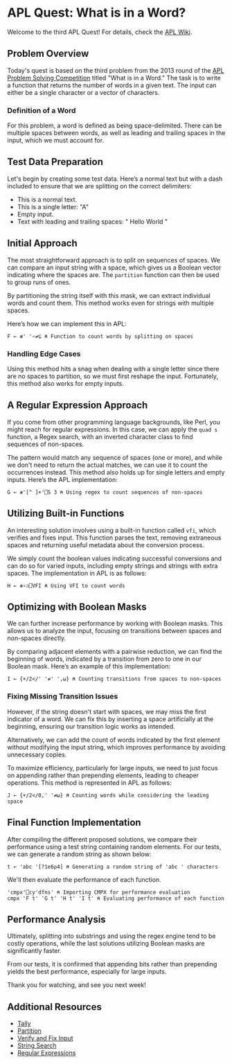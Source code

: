 
# APL Quest: What is in a Word?

Welcome to the third APL Quest! For details, check the [APL Wiki](https://aplwiki.com).

## Problem Overview

Today's quest is based on the third problem from the 2013 round of the [APL Problem Solving Competition](https://problems.tryapl.org/psets/2013.html?goto=P3_What_Is_In_a_Word) titled "What is in a Word." The task is to write a function that returns the number of words in a given text. The input can either be a single character or a vector of characters.

### Definition of a Word

For this problem, a word is defined as being space-delimited. There can be multiple spaces between words, as well as leading and trailing spaces in the input, which we must account for.

## Test Data Preparation

Let's begin by creating some test data. Here’s a normal text but with a dash included to ensure that we are splitting on the correct delimiters:

- This is a normal text.
- This is a single letter: "A"
- Empty input.
- Text with leading and trailing spaces: "   Hello   World   "

## Initial Approach

The most straightforward approach is to split on sequences of spaces. We can compare an input string with a space, which gives us a Boolean vector indicating where the spaces are. The `partition` function can then be used to group runs of ones.

By partitioning the string itself with this mask, we can extract individual words and count them. This method works even for strings with multiple spaces.

Here’s how we can implement this in APL:

```apl
F ← ≢' '∘≠⊆ ⍝ Function to count words by splitting on spaces
```

### Handling Edge Cases

Using this method hits a snag when dealing with a single letter since there are no spaces to partition, so we must first reshape the input. Fortunately, this method also works for empty inputs.

## A Regular Expression Approach

If you come from other programming language backgrounds, like Perl, you might reach for regular expressions. In this case, we can apply the `quad s` function, a Regex search, with an inverted character class to find sequences of non-spaces.

The pattern would match any sequence of spaces (one or more), and while we don't need to return the actual matches, we can use it to count the occurrences instead. This method also holds up for single letters and empty inputs. Here’s the APL implementation:

```apl
G ← ≢'[^ ]+'⎕S 3 ⍝ Using regex to count sequences of non-spaces
```

## Utilizing Built-in Functions

An interesting solution involves using a built-in function called `vfi`, which verifies and fixes input. This function parses the text, removing extraneous spaces and returning useful metadata about the conversion process.

We simply count the boolean values indicating successful conversions and can do so for varied inputs, including empty strings and strings with extra spaces. The implementation in APL is as follows:

```apl
H ← ≢∘⊃⎕VFI ⍝ Using VFI to count words
```

## Optimizing with Boolean Masks

We can further increase performance by working with Boolean masks. This allows us to analyze the input, focusing on transitions between spaces and non-spaces directly.

By comparing adjacent elements with a pairwise reduction, we can find the beginning of words, indicated by a transition from zero to one in our Boolean mask. Here’s an example of this implementation:

```apl
I ← {+/2</' '≠' ',⍵} ⍝ Counting transitions from spaces to non-spaces
```

### Fixing Missing Transition Issues

However, if the string doesn't start with spaces, we may miss the first indicator of a word. We can fix this by inserting a space artificially at the beginning, ensuring our transition logic works as intended.

Alternatively, we can add the count of words indicated by the first element without modifying the input string, which improves performance by avoiding unnecessary copies.

To maximize efficiency, particularly for large inputs, we need to just focus on appending rather than prepending elements, leading to cheaper operations. This method is represented in APL as follows:

```apl
J ← {+/2</0,' '≠⍵} ⍝ Counting words while considering the leading space
```

## Final Function Implementation

After compiling the different proposed solutions, we compare their performance using a test string containing random elements. For our tests, we can generate a random string as shown below:

```apl
t ← 'abc '[?1e6⍴4] ⍝ Generating a random string of 'abc ' characters
```

We'll then evaluate the performance of each function.

```apl
'cmpx'⎕cy'dfns' ⍝ Importing CMPX for performance evaluation
cmpx 'F t' 'G t' 'H t' 'I t' ⍝ Evaluating performance of each function
```

## Performance Analysis

Ultimately, splitting into substrings and using the regex engine tend to be costly operations, while the last solutions utilizing Boolean masks are significantly faster.

From our tests, it is confirmed that appending bits rather than prepending yields the best performance, especially for large inputs.

Thank you for watching, and see you next week!

## Additional Resources

- [Tally](https://aplwiki.com/wiki/Tally)
- [Partition](https://aplwiki.com/wiki/Partition)
- [Verify and Fix Input](https://xpqz.github.io/cultivations/Constants.html?highlight=fix%20input#verify-and-fix-input-vfi)
- [String Search](http://help.dyalog.com/18.0/index.htm#Language/System%20Functions/r.htm)
- [Regular Expressions](https://xpqz.github.io/cultivations/Regex.html)
